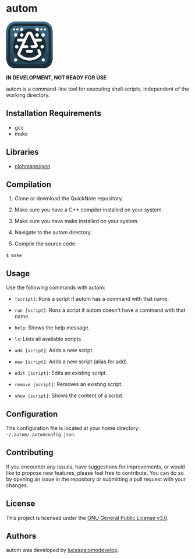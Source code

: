 # autom
<img src="./readme/img/autom-logo.png">

**IN DEVELOPMENT, NOT READY FOR USE**

autom is a command-line tool for executing shell scripts, independent of the working directory.


## Installation Requirements
- gcc
- make

## Libraries
- [nlohmann/json](https://github.com/nlohmann/json)

## Compilation

1. Clone or download the QuickNote repository.

2. Make sure you have a C++ compiler installed on your system.

3. Make sure you have make installed on your system. 

4. Navigate to the autom directory.

5. Compile the source code:

`$ make`

## Usage

Use the following commands with autom:

- `[script]`: Runs a script if autom has a command with that name.

- `run [script]`: Runs a script if autom doesn't have a command with that name.

- `help`: Shows the help message.

- `ls`: Lists all available scripts.

- `add [script]`: Adds a new script.

- `new [script]`: Adds a new script (alias for add).

- `edit [script]`: Edits an existing script.

- `remove [script]`: Removes an existing script.

- `show [script]`: Shows the content of a script.


## Configuration

The configuration file is located at your home directory: `~/.autom/.automconfig.json`. 


## Contributing

If you encounter any issues, have suggestions for improvements, or would like to propose new features, please feel free to contribute. You can do so by opening an issue in the repository or submitting a pull request with your changes.

## License

This project is licensed under the [GNU General Public License v3.0](LICENSE).

## Authors

autom was developed by [lucaspalomodevelop](https://github.com/lucaspalomodevelop).